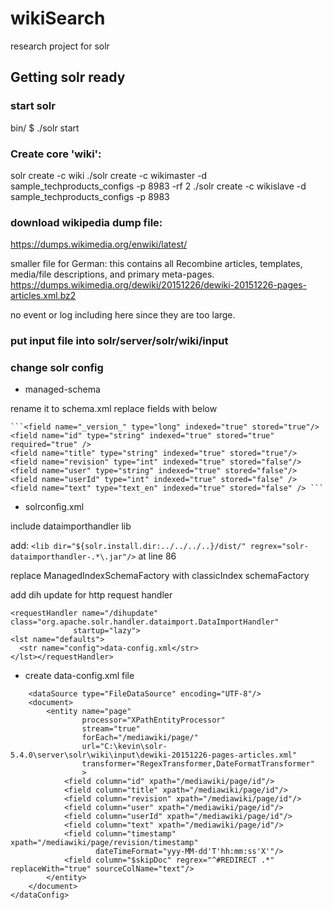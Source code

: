 # wikiSearch
research project for solr

## Getting solr ready

### start solr
bin/ $ ./solr start

### Create core 'wiki':
solr create -c wiki
./solr create -c wikimaster -d sample_techproducts_configs -p 8983 -rf 2
./solr create -c wikislave -d sample_techproducts_configs -p 8983

### download wikipedia dump file:
https://dumps.wikimedia.org/enwiki/latest/

smaller file for German:
this contains all Recombine articles, templates, media/file descriptions, and primary meta-pages.
https://dumps.wikimedia.org/dewiki/20151226/dewiki-20151226-pages-articles.xml.bz2

no event or log including here since they are too large.

### put input file into solr/server/solr/wiki/input

### change solr config
* managed-schema

rename it to schema.xml
replace fields with below

    ```<field name="_version_" type="long" indexed="true" stored="true"/>
    <field name="id" type="string" indexed="true" stored="true" required="true" />
    <field name="title" type="string" indexed="true" stored="true"/>
    <field name="revision" type="int" indexed="true" stored="false"/>
    <field name="user" type="string" indexed="true" stored="false"/>
    <field name="userId" type="int" indexed="true" stored="false" />
    <field name="text" type="text_en" indexed="true" stored="false" /> ```
   
* solrconfig.xml

include dataimporthandler lib

add: ```<lib dir="${solr.install.dir:../../../..}/dist/" regrex="solr-dataimporthandler-.*\.jar"/>``` at line 86

replace ManagedIndexSchemaFactory with classicIndex schemaFactory
    <schemaFactory class="ClassicIndexSchemaFactory"/>
    <!--
    <schemaFactory class="ManagedIndexSchemaFactory">
      <bool name="mutable">true</bool>
      <str name="managedSchemaResourceName">managed-schema</str>
    </schemaFactory>
  -->

 add dih update for http request handler

    <requestHandler name="/dihupdate" class="org.apache.solr.handler.dataimport.DataImportHandler" 
                  startup="lazy">
    <lst name="defaults">
      <str name="config">data-config.xml</str>
    </lst></requestHandler>


* create data-config.xml file

```<dataConfig>
    <dataSource type="FileDataSource" encoding="UTF-8"/>
    <document>
        <entity name="page"
                processor="XPathEntityProcessor"
                stream="true"
                forEach="/mediawiki/page/"
                url="C:\kevin\solr-5.4.0\server\solr\wiki\input\dewiki-20151226-pages-articles.xml"
                transformer="RegexTransformer,DateFormatTransformer"
                >
            <field column="id" xpath="/mediawiki/page/id"/>
            <field column="title" xpath="/mediawiki/page/id"/>
            <field column="revision" xpath="/mediawiki/page/id"/>
            <field column="user" xpath="/mediawiki/page/id"/>
            <field column="userId" xpath="/mediawiki/page/id"/>
            <field column="text" xpath="/mediawiki/page/id"/>
            <field column="timestamp" xpath="/mediawiki/page/revision/timestamp"
                   dateTimeFormat="yyy-MM-dd'T'hh:mm:ss'X'"/>
            <field column="$skipDoc" regrex="^#REDIRECT .*" replaceWith="true" sourceColName="text"/>
        </entity>
    </document>
</dataConfig>

